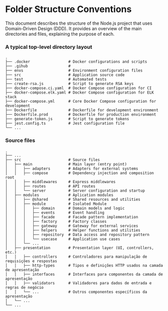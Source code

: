 # Folder Structure Conventions

This document describes the structure of the Node.js project that uses Domain-Driven Design (DDD). It provides an overview of the main directories and files, explaining the purpose of each.

### A typical top-level directory layout

    .
    ├── .docker                 # Docker configurations and scripts
    ├── .gihub                  #
    ├── envs                    # Environment configuration files
    ├── src                     # Application source code
    ├── test                    # Automated tests
    ├── create-rsa.js           # Script to generate RSA keys
    ├── docker-compose.ci.yaml  # Docker Compose configuration for CI
    ├── docker-compose.elk.yaml # Docker Compose configuration for ELK stack
    ├── docker-compose.yml      # Core Docker Compose configuration for development
    ├── Dockerfile              # Dockerfile for development environment
    ├── Dockerfile.prod         # Dockerfile for production environment
    ├── generate-token.js       # Script to generate tokens
    ├── jest.config.ts          # Jest configuration file
    └── ...

### Source files

    .
    ├── ...
    ├── src                     # Source files
    │   ├── main                # Main layer (entry point)
    │   │   ├── adapters        # Adapters for external systems
    │   │   ├── compose         # Dependency injection and composition root
    │   │   ├── middlewares     # Express middlewares
    │   │   ├── routes          # API routes
    │   │   └── server          # Server configuration and startup
    │   ├── modules             # Aplication modules
    │   │   ├── @shared         # Shared resources and utilities
    │   │   ├── module          # Isolated Module
    │   │   │   ├── domain      # Domain models and logic
    │   │   │   ├── events      # Event handling
    │   │   │   ├── facade      # Facade pattern implementation
    │   │   │   ├── factory     # Factory classes
    │   │   │   ├── gateway     # Gateway for external services
    │   │   │   ├── helpers     # Helper functions and utilities
    │   │   │   ├── repository  # Data access and repository pattern
    │   │   │   └── usecase     # Application use cases
    │   │   └── ...
    │   ├── presentation        # Presentation layer (UI, controllers, etc.)
    │   │   ├── controllers     # Controladores para manipulação de requisições e respostas
    │   │   ├── http-types      # Tipos e definições HTTP usados na camada de apresentação
    │   │   ├── interfaces      # Interfaces para componentes da camada de apresentação
    │   │   ├── validators      # Validadores para dados de entrada e regras de negócio
    │   │   └── ...             # Outros componentes específicos da apresentação
    │   └── ...
    └── ...
